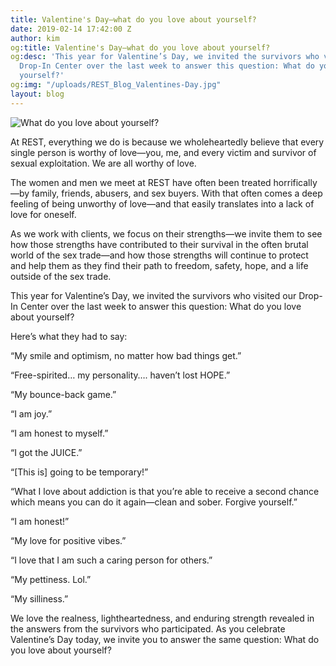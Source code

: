 ```yaml
---
title: Valentine's Day—what do you love about yourself?
date: 2019-02-14 17:42:00 Z
author: kim
og:title: Valentine's Day—what do you love about yourself?
og:desc: 'This year for Valentine’s Day, we invited the survivors who visited our
  Drop-In Center over the last week to answer this question: What do you love about
  yourself?'
og:img: "/uploads/REST_Blog_Valentines-Day.jpg"
layout: blog
---
```


![What do you love about yourself?](/uploads/REST_Blog_Valentines-Day_800.jpg)


At REST, everything we do is because we wholeheartedly believe that every single person is worthy of love—you, me, and every victim and survivor of sexual exploitation. We are all worthy of love. 

The women and men we meet at REST have often been treated horrifically—by family, friends, abusers, and sex buyers. With that often comes a deep feeling of being unworthy of love—and that easily translates into a lack of love for oneself. 

As we work with clients, we focus on their strengths—we invite them to see how those strengths have contributed to their survival in the often brutal world of the sex trade—and how those strengths will continue to protect and help them as they find their path to freedom, safety, hope, and a life outside of the sex trade. 

This year for Valentine’s Day, we invited the survivors who visited our Drop-In Center over the last week to answer this question: What do you love about yourself? 

Here’s what they had to say:

“My smile and optimism, no matter how bad things get.”

“Free-spirited… my personality…. haven’t lost HOPE.”

“My bounce-back game.” 

“I am joy.” 

“I am honest to myself.”

“I got the JUICE.” 

“[This is] going to be temporary!”

“What I love about addiction is that you’re able to receive a second chance which means you can do it again—clean and sober. Forgive yourself.”

“I am honest!”

“My love for positive vibes.”

“I love that I am such a caring person for others.”

“My pettiness. Lol.” 

“My silliness.” 

We love the realness, lightheartedness, and enduring strength revealed in the answers from the survivors who participated. As you celebrate Valentine’s Day today, we invite you to answer the same question: What do you love about yourself?